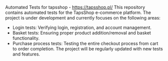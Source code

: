 Automated Tests for tapsshop - https://tapsshop.pl/
This repository contains automated tests for the TapsShop e-commerce platform. The project is under development and currently focuses on the following areas:

- Login tests: Verifying login, registration, and account management.
- Basket tests: Ensuring proper product addition/removal and basket functionality.
- Purchase process tests: Testing the entire checkout process from cart to order completion.
The project will be regularly updated with new tests and features.
